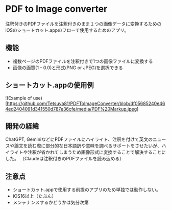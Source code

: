 # PDF to Image converter
注釈付きのPDFファイルを注釈付きのまま１つの画像データに変換するためのiOSのショートカット.appのフローで使用するためのアプリ。

## 機能
- 複数ページのPDFファイルを注釈付きで1つの画像ファイルに変換する
- 画像の画質(1 - 0.0)と形式(PNG or JPEG)を選択できる

## ショートカット.appの使用例
!(Example of use)[https://github.com/Tetsuya81/PDFToImageConverter/blob/df05685240e464ed2404091d341550d787e36cfe/media/PDF%20Markup.jpeg]

## 開発の経緯
ChatGPT, GeminiなどにPDFファイルにハイライト、注釈を付けて英文のニュースや論文を読む際に部分的な日本語訳や意味を調べるサポートをさせたいが、ハイライトや注釈が省かれてしまうため画像形式に変換することで解決することにした。
（Claudeは注釈付きのPDFファイルを読み込める）

## 注意点
- ショートカット.appで使用する前提のアプリのため単独では動作しない。
- iOS16以上（たぶん）
- メンテナンスするかどうかは気分次第
